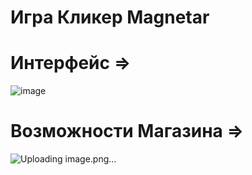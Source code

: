 # Игра Кликер Magnetar
# Интерфейс =>
![image](https://github.com/user-attachments/assets/f79875dc-17e2-4ca4-b198-1e21fda7041e)
# Возможности Магазина =>
![Uploading image.png…]()
